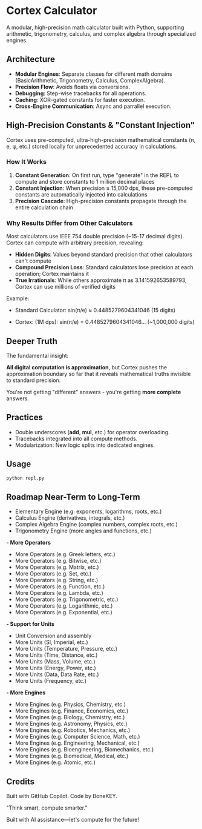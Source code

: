 # Cortex Calculator

A modular, high-precision math calculator built with Python, supporting arithmetic, trigonometry, calculus, and complex algebra through specialized engines.

## Architecture

- **Modular Engines**: Separate classes for different math domains (BasicArithmetic, Trigonometry, Calculus, ComplexAlgebra).
- **Precision Flow**: Avoids floats via conversions.
- **Debugging**: Step-wise tracebacks for all operations.
- **Caching**: XOR-gated constants for faster execution.
- **Cross-Engine Communication**: Async and parrallel execution.

## High-Precision Constants & "Constant Injection"

Cortex uses pre-computed, ultra-high-precision mathematical constants (π, e, φ, etc.) stored locally for unprecedented accuracy in calculations.

### How It Works

1. **Constant Generation**: On first run, type "generate" in the REPL to compute and store constants to 1 million decimal places
2. **Constant Injection**: When precision ≥ 15,000 dps, these pre-computed constants are automatically injected into calculations
3. **Precision Cascade**: High-precision constants propagate through the entire calculation chain

### Why Results Differ from Other Calculators

Most calculators use IEEE 754 double precision (~15-17 decimal digits). Cortex can compute with arbitrary precision, revealing:

- **Hidden Digits**: Values beyond standard precision that other calculators can't compute
- **Compound Precision Loss**: Standard calculators lose precision at each operation; Cortex maintains it
- **True Irrationals**: While others approximate π as 3.141592653589793, Cortex can use millions of verified digits

Example:

- Standard Calculator: sin(π/e) ≈ 0.4485279604341046 (15 digits) 

- Cortex: (1M dps): sin(π/e) = 0.4485279604341046... (~1,000,000 digits)

## Deeper Truth

The fundamental insight: 

**All digital computation is approximation**, but Cortex pushes the approximation boundary so far that it reveals mathematical truths invisible to standard precision.

You're not getting "different" answers - you're getting **more complete** answers.


## Practices

- Double underscores (__add__, __mul__, etc.) for operator overloading.
- Tracebacks integrated into all compute methods.
- Modularization: New logic splits into dedicated engines.

## Usage

```python
python repl.py
```

## Roadmap Near-Term to Long-Term
- Elementary Engine (e.g. exponents, logarithms, roots, etc.)
- Calculus Engine (derivatives, integrals, etc.)
- Complex Algebra Engine (complex numbers, complex roots, etc.)
- Trigonometry Engine (more angles and functions, etc.)

**- More Operators** 
- More Operators (e.g. Greek letters, etc.)
- More Operators (e.g. Bitwise, etc.)
- More Operators (e.g. Matrix, etc.)
- More Operators (e.g. Set, etc.)
- More Operators (e.g. String, etc.)
- More Operators (e.g. Function, etc.)
- More Operators (e.g. Lambda, etc.)
- More Operators (e.g. Trigonometric, etc.)
- More Operators (e.g. Logarithmic, etc.)
- More Operators (e.g. Exponential, etc.)

**- Support for Units**
- Unit Conversion and assembly
- More Units (SI, Imperial, etc.)
- More Units (Temperature, Pressure, etc.)
- More Units (Time, Distance, etc.)
- More Units (Mass, Volume, etc.)
- More Units (Energy, Power, etc.)
- More Units (Data, Data Rate, etc.)
- More Units (Frequency, etc.)

**- More Engines**
- More Engines (e.g. Physics, Chemistry, etc.)
- More Engines (e.g. Finance, Economics, etc.)
- More Engines (e.g. Biology, Chemistry, etc.)
- More Engines (e.g. Astronomy, Physics, etc.)
- More Engines (e.g. Robotics, Mechanics, etc.)
- More Engines (e.g. Computer Science, Math, etc.)
- More Engines (e.g. Engineering, Mechanical, etc.)
- More Engines (e.g. Bioengineering, Biomechanics, etc.)
- More Engines (e.g. Biomedical, Medical, etc.)
- More Engines (e.g. Atomic, etc.)

## Credits

Built with GitHub Copilot. Code by BoneKEY. 

"Think smart, compute smarter."

Built with AI assistance—let's compute for the future!